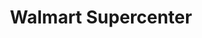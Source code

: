 ---
title: "Walmart Supercenter"
url: /palmdale/walmart-supercenter-47th-street-east/
shop: supermarket
---